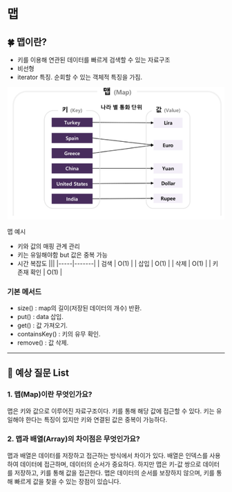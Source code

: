 # 맵

## 🍀 맵이란?

- 키를 이용해 연관된 데이터를 빠르게 검색할 수 있는 자료구조
- 비선형
- iterator 특징. 순회할 수 있는 객체적 특징을 가짐.

![맵 예시](img/Map1.png)

맵 예시

- 키와 값의 매핑 관계 관리
- 키는 유일해야함 but 값은 중복 가능
- 시간 복잡도
    |||
    |-----|-------|
    | 검색 | O(1) |
    | 삽입 | O(1) |
    | 삭제 | O(1) |
    | 키 존재 확인 | O(1) |

### 기본 메서드

- size() : map의 길이(저장된 데이터의 개수) 반환.
- put() : data 삽입.
- get() : 값 가져오기.
- containsKey() : 키의 유무 확인.
- remove() : 값 삭제.

---

## 👣 예상 질문 List

### 1. 맵(Map)이란 무엇인가요?

맵은 키와 값으로 이루어진 자료구조이다. 키를 통해 해당 값에 접근할 수 있다. 키는 유일해야 한다는 특징이 있지만 키와 연결된 값은 중복이 가능하다.

### 2. 맵과 배열(Array)의 차이점은 무엇인가요?

맵과 배열은 데이터를 저장하고 접근하는 방식에서 차이가 있다. 배열은 인덱스를 사용하여 데이터에 접근하며, 데이터의 순서가 중요하다. 하지만 맵은 키-값 쌍으로 데이터를 저장하고, 키를 통해 값을 접근한다. 맵은 데이터의 순서를 보장하지 않으며, 키를 통해 빠르게 값을 찾을 수 있는 장점이 있습니다.